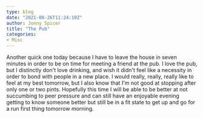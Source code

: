 ```yaml
---
type: blog
date: "2021-08-26T11:24:10Z"
author: Jonny Spicer
title: "The Pub"
categories:
- Misc
---
```

Another quick one today because I have to leave the house in seven minutes in order to be on time for meeting a friend at the pub. I love the pub, but I distinctly don't love drinking, and wish it didn't feel like a necessity in order to bond with people in a new place.
I would really, really, really like to feel at my best tomorrow, but I also know that I'm not good at stopping after only one or two pints. Hopefully this time I will be able to be better at not succumbing to peer pressure and can still have an enjoyable evening getting
to know someone better but still be in a fit state to get up and go for a run first thing tomorrow morning.
